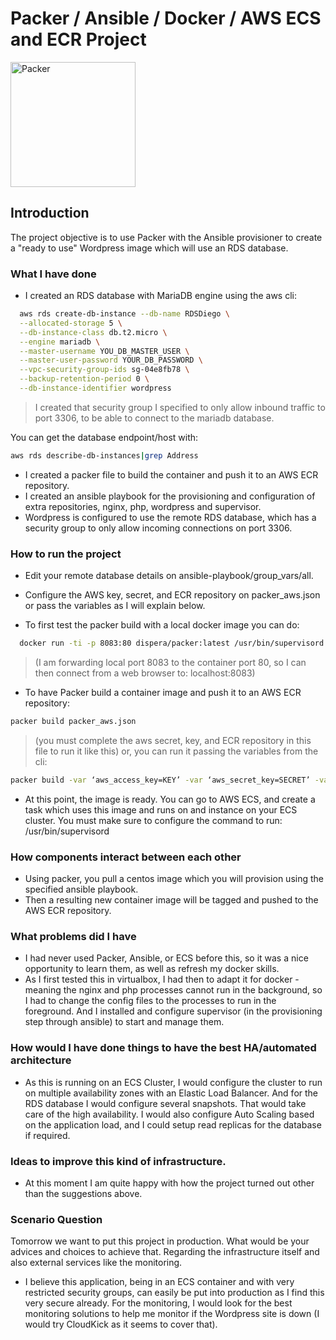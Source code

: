 # Packer / Ansible / Docker / AWS ECS and ECR Project
<img src="https://cdn.worldvectorlogo.com/logos/hashicorp-packer.svg" alt="Packer" width="200" height="200" />

## Introduction
The project objective is to use Packer with the Ansible provisioner to create a "ready to use" Wordpress image which will use an RDS database.

### What I have done
- I created an RDS database with MariaDB engine using the aws cli:
```sh
  aws rds create-db-instance --db-name RDSDiego \
  --allocated-storage 5 \
  --db-instance-class db.t2.micro \
  --engine mariadb \
  --master-username YOU_DB_MASTER_USER \
  --master-user-password YOUR_DB_PASSWORD \
  --vpc-security-group-ids sg-04e8fb78 \
  --backup-retention-period 0 \
  --db-instance-identifier wordpress
```
> I created that security group I specified to only allow inbound traffic to port 3306, to be able to connect to the mariadb database.

You can get the database endpoint/host with:
```sh
aws rds describe-db-instances|grep Address
```
- I created a packer file to build the container and push it to an AWS ECR repository.
- I created an ansible playbook for the provisioning and configuration of extra repositories, nginx, php, wordpress and supervisor.
- Wordpress is configured to use the remote RDS database, which has a security group to only allow incoming connections on port 3306.

### How to run the project
- Edit your remote database details on ansible-playbook/group_vars/all.
- Configure the AWS key, secret, and ECR repository on packer_aws.json or pass the variables as I will explain below.

- To first test the packer build with a local docker image you can do:
```sh
  docker run -ti -p 8083:80 dispera/packer:latest /usr/bin/supervisord
```
> (I am forwarding local port 8083 to the container port 80, so I can then connect from a web browser to: localhost:8083)

- To have Packer build a container image and push it to an AWS ECR repository:
```sh
packer build packer_aws.json
```
> (you must complete the aws secret, key, and ECR repository in this file to run it like this) or, you can run it passing the variables from the cli:

```sh
packer build -var ‘aws_access_key=KEY’ -var ‘aws_secret_key=SECRET’ -var ‘aws_ECR_repository=REPOSITORY‘ packer_aws.json
```

- At this point, the image is ready. You can go to AWS ECS, and create a task which uses this image and runs on and instance on your ECS cluster. You must make sure to configure the command to run: /usr/bin/supervisord

### How components interact between each other
- Using packer, you pull a centos image which you will provision using the specified ansible playbook.
- Then a resulting new container image will be tagged and pushed to the AWS ECR repository.

### What problems did I have
- I had never used Packer, Ansible, or ECS before this, so it was a nice opportunity to learn them, as well as refresh my docker skills.
- As I first tested this in virtualbox, I had then to adapt it for docker - meaning the nginx and php processes cannot run in the background, so I had to change the config files to the processes to run in the foreground. And I installed and configure supervisor (in the provisioning step through ansible) to start and manage them.

### How would I have done things to have the best HA/automated architecture
- As this is running on an ECS Cluster, I would configure the cluster to run on multiple availability zones with an Elastic Load Balancer. And for the RDS database I would configure several snapshots. That would take care of the high availability. I would also configure Auto Scaling based on the application load, and I could setup read replicas for the database if required.

### Ideas to improve this kind of infrastructure.
- At this moment I am quite happy with how the project turned out other than the suggestions above.

### Scenario Question
Tomorrow we want to put this project in production. What would be your advices and choices to achieve that.
Regarding the infrastructure itself and also external services like the monitoring.
- I believe this application, being in an ECS container and with very restricted security groups, can easily be put into production as I find this very secure already. For the monitoring, I would look for the best monitoring solutions to help me monitor if the Wordpress site is down (I would try CloudKick as it seems to cover that).

